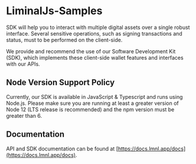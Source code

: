 # LiminalJs-Samples

SDK will help you to interact with multiple digital assets over a single robust interface. Several sensitive operations, such as signing transactions and status, must to be performed on the client-side.

We provide and recommend the use of our Software Development Kit (SDK), which implements these client-side wallet features and interfaces with our APIs.

## Node Version Support Policy
Currently, our SDK is available in JavaScript & Typescript and runs using Node.js. Please make sure you are running at least a greater version of Node 12 (LTS release is recommended) and the npm version must be greater than 6.

## Documentation
API and SDK documentation can be found at [https://docs.lmnl.app/docs](https://docs.lmnl.app/docs).
